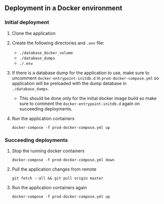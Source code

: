 ## Deployment in a Docker environment

### Initial deployment

1. Clone the application
1. Create the following directories and `.env` file:
    - `./database_docker_volume`
    - `./database_dumps`
    - `./.env`
1. If there is a database dump for the application to use, make sure to uncomment `docker-entrypoint-initdb.d` in `prod-docker-compose.yml` so application will be preloaded with the dump database in `./database_dumps`.
    - This should be done only for the initial docker image build so make sure to comment the `docker-entrypoint-initdb.d` again on succeeding deployments.
1. Run the application containers
    
    `docker-compose -f prod-docker-compose.yml up`

### Succeeding deployments

1. Stop the running docker containers

    `docker-compose -f prod-docker-compose.yml down`

1. Pull the application changes from remote

    `git fetch --all && git pull origin master`

1. Run the application containers again

    `docker-compose -f prod-docker-compose.yml up`